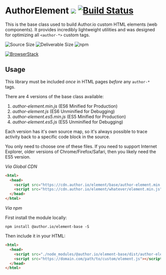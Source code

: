 # AuthorElement [![](https://data.jsdelivr.com/v1/package/npm/@author.io/element-base/badge)](https://www.jsdelivr.com/package/npm/@author.io/element-base?path=dist) [![Build Status](https://travis-ci.org/author-components/base.svg?branch=master&style=for-the-badge)](https://travis-ci.org/author-components/base)

This is the base class used to build Author.io custom HTML elements (web components). It provides incredibly lightweight utilities and was designed for optimizing all `<author-*>` custom tags.

![Source Size](https://img.shields.io/github/size/author-components/base/author-element.js.svg?colorB=%23333333&label=Source&logo=JavaScript&logoColor=%23aaaaaa&style=for-the-badge) ![Deliverable Size](https://img.shields.io/bundlephobia/minzip/@author.io/element-base.svg?colorB=%23333333&label=Minified-Gzipped&logo=JavaScript&style=for-the-badge) ![npm](https://img.shields.io/npm/v/@author.io/element-base.svg?colorB=%23333&label=%40author.io%2Felement-base&logo=npm&style=for-the-badge)

[![BrowserStack](https://3fxtqy18kygf3on3bu39kh93-wpengine.netdna-ssl.com/wp-content/themes/browserstack/img/header-logo.svg)](https://browserstack.com)

## Usage

This library must be included _once_ in HTML pages _before_ any `author-*` tags.

There are 4 versions of the base class available:

1. *author-element.min.js* (ES6 Minified for Production)
1. _author-element.js_ (ES6 Unminified for Debugging)
1. *author-element.es5.min.js* (ES5 Minified for Production)
1. _author-element.es5.js_ (ES5 Unminified for Debugging)

Each version has it's own source map, so it's always possible to trace activity back to a specific code block in the source.

You only need to choose one of these files. If you need to support Internet Explorer, older versions of Chrome/Firefox/Safari, then you likely need the ES5 version.

*Via Global CDN*

```html
<html>
  <head>
    <script src="https://cdn.author.io/element/base/author-element.min.js"></script>
    <script src="https://cdn.author.io/element/whatever/element.min.js"></script>
  </head>
</html>
```

*Via npm*

First install the module locally:

`npm install @author.io/element-base -S`

Then include it in your HTML:

```html
<html>
  <head>
    <script src="./node_modules/@author.io/element-base/dist/author-element.min.js"></script>
    <script src="https://domain.com/path/to/custom/element.js"></script>
  </head>
</html>
```
